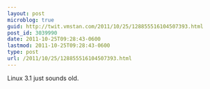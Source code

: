 ```yaml
---
layout: post
microblog: true
guid: http://twit.vmstan.com/2011/10/25/128855516104507393.html
post_id: 3039990
date: 2011-10-25T09:28:43-0600
lastmod: 2011-10-25T09:28:43-0600
type: post
url: /2011/10/25/128855516104507393.html
---
```

Linux 3.1 just sounds old.

